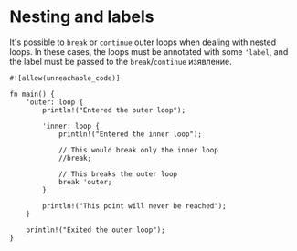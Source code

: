 # Nesting and labels

It's possible to `break` or `continue` outer loops when dealing with nested
loops. In these cases, the loops must be annotated with some `'label`, and the
label must be passed to the `break`/`continue` изявлениe.

```rust,editable
#![allow(unreachable_code)]

fn main() {
    'outer: loop {
        println!("Entered the outer loop");

        'inner: loop {
            println!("Entered the inner loop");

            // This would break only the inner loop
            //break;

            // This breaks the outer loop
            break 'outer;
        }

        println!("This point will never be reached");
    }

    println!("Exited the outer loop");
}
```
